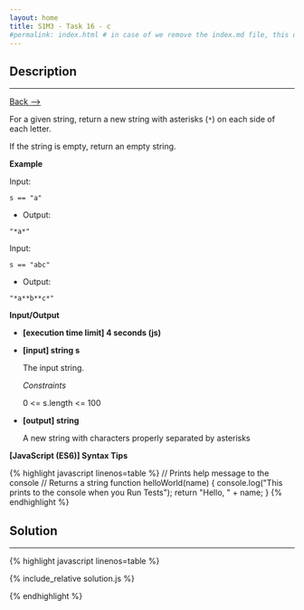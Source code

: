 ```yaml
---
layout: home
title: S1M3 - Task 16 - c
#permalink: index.html # in case of we remove the index.md file, this doc will be the index page
---
```


<div class="row">
<div class="columnStmt" markdown="1">

## Description
------

[Back --> ](../README.md)

For a given string, return a new string with asterisks (`*`) on each side of each letter.

If the string is empty, return an empty string.

**Example**

Input:
```
s == "a"
```
-   Output:
```
"*a*"
```
Input:
```
s == "abc"
```
-   Output:
```
"*a**b**c*"
```

**Input/Output**

* **[execution time limit] 4 seconds (js)**

* **[input] string s**

    The input string.

    *Constraints*

    0 <= s.length <= 100

* **[output] string**

    A new string with characters properly separated by asterisks

**[JavaScript (ES6)] Syntax Tips**

{% highlight javascript linenos=table %}
// Prints help message to the console
// Returns a string
function helloWorld(name) {
    console.log("This prints to the console when you Run Tests");
    return "Hello, " + name;
}
{% endhighlight %}

</div>
<div class="columnSol" markdown="1">

## Solution
------

{% highlight javascript linenos=table %}

{% include_relative solution.js %}

{% endhighlight %}

</div>
</div>
